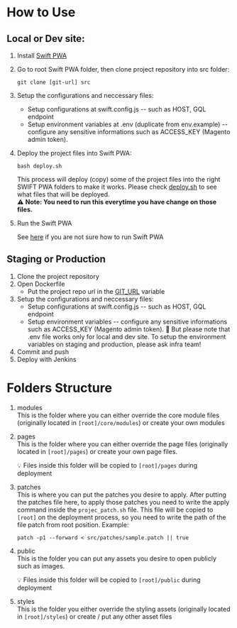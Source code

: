 # How to Use
## Local or Dev site:
1. Install [Swift PWA](https://github.com/icubeus/swift-pwa)
2. Go to root Swift PWA folder, then clone project repository into src folder:
    ```
    git clone [git-url] src
    ```
4. Setup the configurations and neccessary files:
    - Setup configurations at swift.config.js -- such as HOST, GQL endpoint
    - Setup environment variables at .env (duplicate from env.example) --  configure any sensitive informations such as ACCESS_KEY (Magento admin token).
3. Deploy the project files into Swift PWA:
    ```
    bash deploy.sh
    ```
    This process will deploy (copy) some of the project files into the right SWIFT PWA folders to make it works. Please check [deploy.sh](https://github.com/icube-mage/swift-pwa-demo/blob/master/deploy.sh) to see what files that will be deployed. <br />
    ⚠️ <b>Note: You need to run this everytime you have change on those files. </b>
4. Run the Swift PWA 

    See [here](https://github.com/icubeus/swift-pwa#installation) if you are not sure how to run Swift PWA

## Staging or Production
1. Clone the project repository
2. Open Dockerfile
    - Put the project repo url in the [GIT_URL](https://github.com/icube-mage/swift-pwa-demo/blob/test_1/Dockerfile#L2) variable
3. Setup the configurations and neccessary files:
    - Setup configurations at swift.config.js -- such as HOST, GQL endpoint
    - Setup environment variables --  configure any sensitive informations such as ACCESS_KEY (Magento admin token). 🚨 But please note that .env file works only for local and dev site. To setup the environment variables on staging and production, please ask infra team!
4. Commit and push
5. Deploy with Jenkins

# Folders Structure
1. modules <br />
    This is the folder where you can either override the core module files (originally located in `[root]/core/modules`) or create your own modules
2. pages <br />
    This is the folder where you can either override the page files (originally located in `[root]/pages`) or create your own page files.
    
    :bulb: Files inside this folder will be copied to `[root]/pages` during deployment
3. patches<br />
    This is where you can put the patches you desire to apply. After putting the patches file here, to apply those patches you need to write the apply command inside the `projec_patch.sh` file. This file will be copied to `[root]` on the deployment process, so you need to write the path of the file patch from root position.
    Example:
    ```
    patch -p1 --forward < src/patches/sample.patch || true
    ```
4. public<br />
    This is the folder you can put any assets you desire to open publicly such as images.
    
    :bulb: Files inside this folder will be copied to `[root]/public` during deployment
5. styles<br />
    This is the folder you either override the styling assets (originally located in `[root]/styles`) or create / put any other asset files
